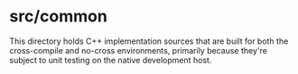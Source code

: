 # src/common

This directory holds C++ implementation sources that are built for both
the cross-compile and no-cross environments, primarily because they're
subject to unit testing on the native development host.
